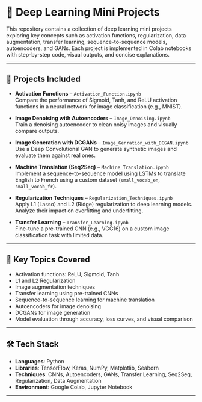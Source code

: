 # 🤖 Deep Learning Mini Projects

This repository contains a collection of deep learning mini projects exploring key concepts such as activation functions, regularization, data augmentation, transfer learning, sequence-to-sequence models, autoencoders, and GANs. Each project is implemented in Colab notebooks with step-by-step code, visual outputs, and concise explanations.

---

## 📂 Projects Included

- **Activation Functions** – `Activation_Function.ipynb`  
  Compare the performance of Sigmoid, Tanh, and ReLU activation functions in a neural network for image classification (e.g., MNIST).

- **Image Denoising with Autoencoders** – `Image_Denoising.ipynb`  
  Train a denoising autoencoder to clean noisy images and visually compare outputs.

- **Image Generation with DCGANs** – `Image_Genration_with_DCGAN.ipynb`  
  Use a Deep Convolutional GAN to generate synthetic images and evaluate them against real ones.

- **Machine Translation (Seq2Seq)** – `Machine_Translation.ipynb`  
  Implement a sequence-to-sequence model using LSTMs to translate English to French using a custom dataset (`small_vocab_en`, `small_vocab_fr`).

- **Regularization Techniques** – `Regularization_Techniques.ipynb`  
  Apply L1 (Lasso) and L2 (Ridge) regularization to deep learning models. Analyze their impact on overfitting and underfitting.

- **Transfer Learning** – `Transfer_Learning.ipynb`  
  Fine-tune a pre-trained CNN (e.g., VGG16) on a custom image classification task with limited data.

---

## 🚀 Key Topics Covered

- Activation functions: ReLU, Sigmoid, Tanh
- L1 and L2 Regularization
- Image augmentation techniques
- Transfer learning using pre-trained CNNs
- Sequence-to-sequence learning for machine translation
- Autoencoders for image denoising
- DCGANs for image generation
- Model evaluation through accuracy, loss curves, and visual comparison

---

## 🛠️ Tech Stack

- **Languages**: Python  
- **Libraries**: TensorFlow, Keras, NumPy, Matplotlib, Seaborn  
- **Techniques**: CNNs, Autoencoders, GANs, Transfer Learning, Seq2Seq, Regularization, Data Augmentation  
- **Environment**: Google Colab, Jupyter Notebook

---
